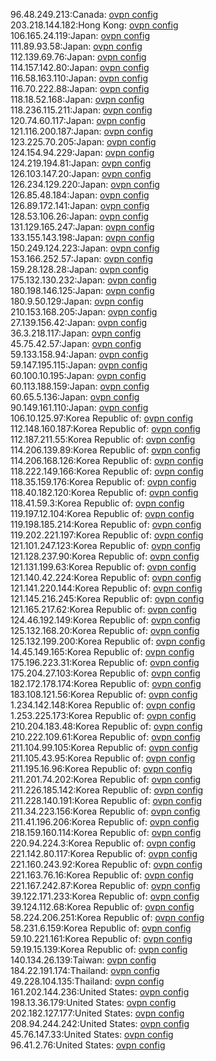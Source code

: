 96.48.249.213:Canada: [ovpn config](vpn/96_48_249_213.ovpn)  
203.218.144.182:Hong Kong: [ovpn config](vpn/203_218_144_182.ovpn)  
106.165.24.119:Japan: [ovpn config](vpn/106_165_24_119.ovpn)  
111.89.93.58:Japan: [ovpn config](vpn/111_89_93_58.ovpn)  
112.139.69.76:Japan: [ovpn config](vpn/112_139_69_76.ovpn)  
114.157.142.80:Japan: [ovpn config](vpn/114_157_142_80.ovpn)  
116.58.163.110:Japan: [ovpn config](vpn/116_58_163_110.ovpn)  
116.70.222.88:Japan: [ovpn config](vpn/116_70_222_88.ovpn)  
118.18.52.168:Japan: [ovpn config](vpn/118_18_52_168.ovpn)  
118.236.115.211:Japan: [ovpn config](vpn/118_236_115_211.ovpn)  
120.74.60.117:Japan: [ovpn config](vpn/120_74_60_117.ovpn)  
121.116.200.187:Japan: [ovpn config](vpn/121_116_200_187.ovpn)  
123.225.70.205:Japan: [ovpn config](vpn/123_225_70_205.ovpn)  
124.154.94.229:Japan: [ovpn config](vpn/124_154_94_229.ovpn)  
124.219.194.81:Japan: [ovpn config](vpn/124_219_194_81.ovpn)  
126.103.147.20:Japan: [ovpn config](vpn/126_103_147_20.ovpn)  
126.234.129.220:Japan: [ovpn config](vpn/126_234_129_220.ovpn)  
126.85.48.184:Japan: [ovpn config](vpn/126_85_48_184.ovpn)  
126.89.172.141:Japan: [ovpn config](vpn/126_89_172_141.ovpn)  
128.53.106.26:Japan: [ovpn config](vpn/128_53_106_26.ovpn)  
131.129.165.247:Japan: [ovpn config](vpn/131_129_165_247.ovpn)  
133.155.143.198:Japan: [ovpn config](vpn/133_155_143_198.ovpn)  
150.249.124.223:Japan: [ovpn config](vpn/150_249_124_223.ovpn)  
153.166.252.57:Japan: [ovpn config](vpn/153_166_252_57.ovpn)  
159.28.128.28:Japan: [ovpn config](vpn/159_28_128_28.ovpn)  
175.132.130.232:Japan: [ovpn config](vpn/175_132_130_232.ovpn)  
180.198.146.125:Japan: [ovpn config](vpn/180_198_146_125.ovpn)  
180.9.50.129:Japan: [ovpn config](vpn/180_9_50_129.ovpn)  
210.153.168.205:Japan: [ovpn config](vpn/210_153_168_205.ovpn)  
27.139.156.42:Japan: [ovpn config](vpn/27_139_156_42.ovpn)  
36.3.218.117:Japan: [ovpn config](vpn/36_3_218_117.ovpn)  
45.75.42.57:Japan: [ovpn config](vpn/45_75_42_57.ovpn)  
59.133.158.94:Japan: [ovpn config](vpn/59_133_158_94.ovpn)  
59.147.195.115:Japan: [ovpn config](vpn/59_147_195_115.ovpn)  
60.100.10.195:Japan: [ovpn config](vpn/60_100_10_195.ovpn)  
60.113.188.159:Japan: [ovpn config](vpn/60_113_188_159.ovpn)  
60.65.5.136:Japan: [ovpn config](vpn/60_65_5_136.ovpn)  
90.149.161.110:Japan: [ovpn config](vpn/90_149_161_110.ovpn)  
106.10.125.97:Korea Republic of: [ovpn config](vpn/106_10_125_97.ovpn)  
112.148.160.187:Korea Republic of: [ovpn config](vpn/112_148_160_187.ovpn)  
112.187.211.55:Korea Republic of: [ovpn config](vpn/112_187_211_55.ovpn)  
114.206.139.89:Korea Republic of: [ovpn config](vpn/114_206_139_89.ovpn)  
114.206.168.126:Korea Republic of: [ovpn config](vpn/114_206_168_126.ovpn)  
118.222.149.166:Korea Republic of: [ovpn config](vpn/118_222_149_166.ovpn)  
118.35.159.176:Korea Republic of: [ovpn config](vpn/118_35_159_176.ovpn)  
118.40.182.120:Korea Republic of: [ovpn config](vpn/118_40_182_120.ovpn)  
118.41.59.3:Korea Republic of: [ovpn config](vpn/118_41_59_3.ovpn)  
119.197.12.104:Korea Republic of: [ovpn config](vpn/119_197_12_104.ovpn)  
119.198.185.214:Korea Republic of: [ovpn config](vpn/119_198_185_214.ovpn)  
119.202.221.197:Korea Republic of: [ovpn config](vpn/119_202_221_197.ovpn)  
121.101.247.123:Korea Republic of: [ovpn config](vpn/121_101_247_123.ovpn)  
121.128.237.90:Korea Republic of: [ovpn config](vpn/121_128_237_90.ovpn)  
121.131.199.63:Korea Republic of: [ovpn config](vpn/121_131_199_63.ovpn)  
121.140.42.224:Korea Republic of: [ovpn config](vpn/121_140_42_224.ovpn)  
121.141.220.144:Korea Republic of: [ovpn config](vpn/121_141_220_144.ovpn)  
121.145.216.245:Korea Republic of: [ovpn config](vpn/121_145_216_245.ovpn)  
121.165.217.62:Korea Republic of: [ovpn config](vpn/121_165_217_62.ovpn)  
124.46.192.149:Korea Republic of: [ovpn config](vpn/124_46_192_149.ovpn)  
125.132.168.20:Korea Republic of: [ovpn config](vpn/125_132_168_20.ovpn)  
125.132.199.200:Korea Republic of: [ovpn config](vpn/125_132_199_200.ovpn)  
14.45.149.165:Korea Republic of: [ovpn config](vpn/14_45_149_165.ovpn)  
175.196.223.31:Korea Republic of: [ovpn config](vpn/175_196_223_31.ovpn)  
175.204.27.103:Korea Republic of: [ovpn config](vpn/175_204_27_103.ovpn)  
182.172.178.174:Korea Republic of: [ovpn config](vpn/182_172_178_174.ovpn)  
183.108.121.56:Korea Republic of: [ovpn config](vpn/183_108_121_56.ovpn)  
1.234.142.148:Korea Republic of: [ovpn config](vpn/1_234_142_148.ovpn)  
1.253.225.173:Korea Republic of: [ovpn config](vpn/1_253_225_173.ovpn)  
210.204.183.48:Korea Republic of: [ovpn config](vpn/210_204_183_48.ovpn)  
210.222.109.61:Korea Republic of: [ovpn config](vpn/210_222_109_61.ovpn)  
211.104.99.105:Korea Republic of: [ovpn config](vpn/211_104_99_105.ovpn)  
211.105.43.95:Korea Republic of: [ovpn config](vpn/211_105_43_95.ovpn)  
211.195.16.96:Korea Republic of: [ovpn config](vpn/211_195_16_96.ovpn)  
211.201.74.202:Korea Republic of: [ovpn config](vpn/211_201_74_202.ovpn)  
211.226.185.142:Korea Republic of: [ovpn config](vpn/211_226_185_142.ovpn)  
211.228.140.191:Korea Republic of: [ovpn config](vpn/211_228_140_191.ovpn)  
211.34.223.156:Korea Republic of: [ovpn config](vpn/211_34_223_156.ovpn)  
211.41.196.206:Korea Republic of: [ovpn config](vpn/211_41_196_206.ovpn)  
218.159.160.114:Korea Republic of: [ovpn config](vpn/218_159_160_114.ovpn)  
220.94.224.3:Korea Republic of: [ovpn config](vpn/220_94_224_3.ovpn)  
221.142.80.117:Korea Republic of: [ovpn config](vpn/221_142_80_117.ovpn)  
221.160.243.92:Korea Republic of: [ovpn config](vpn/221_160_243_92.ovpn)  
221.163.76.16:Korea Republic of: [ovpn config](vpn/221_163_76_16.ovpn)  
221.167.242.87:Korea Republic of: [ovpn config](vpn/221_167_242_87.ovpn)  
39.122.171.233:Korea Republic of: [ovpn config](vpn/39_122_171_233.ovpn)  
39.124.112.68:Korea Republic of: [ovpn config](vpn/39_124_112_68.ovpn)  
58.224.206.251:Korea Republic of: [ovpn config](vpn/58_224_206_251.ovpn)  
58.231.6.159:Korea Republic of: [ovpn config](vpn/58_231_6_159.ovpn)  
59.10.221.161:Korea Republic of: [ovpn config](vpn/59_10_221_161.ovpn)  
59.19.15.139:Korea Republic of: [ovpn config](vpn/59_19_15_139.ovpn)  
140.134.26.139:Taiwan: [ovpn config](vpn/140_134_26_139.ovpn)  
184.22.191.174:Thailand: [ovpn config](vpn/184_22_191_174.ovpn)  
49.228.104.135:Thailand: [ovpn config](vpn/49_228_104_135.ovpn)  
161.202.144.236:United States: [ovpn config](vpn/161_202_144_236.ovpn)  
198.13.36.179:United States: [ovpn config](vpn/198_13_36_179.ovpn)  
202.182.127.177:United States: [ovpn config](vpn/202_182_127_177.ovpn)  
208.94.244.242:United States: [ovpn config](vpn/208_94_244_242.ovpn)  
45.76.147.33:United States: [ovpn config](vpn/45_76_147_33.ovpn)  
96.41.2.76:United States: [ovpn config](vpn/96_41_2_76.ovpn)  
